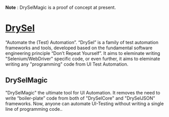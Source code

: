 __Note__ : DrySelMagic is a proof of concept at present.

# [DrySel](https://github.com/orion-analytics/drysel)
“Automate the (Test) Automation”. “DrySel” is a family of test automation frameworks and tools, developed based on the fundamental software engineering principle “Don’t Repeat Yourself”. It aims to eleminate writing "Selenium/WebDriver" specific code, or even further, it aims to eleminate writing any "programming" code from UI Test Automation. 

## DrySelMagic
"DrySelMagic" the ultimate tool for UI Automation. It removes the need to write “boiler-plate” code from both of "DrySelCore" and "DrySelJSON" frameworks. Now, anyone can automate UI-Testing without writing a single line of programming code..
